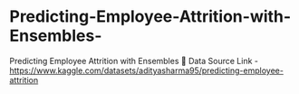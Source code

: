 # Predicting-Employee-Attrition-with-Ensembles-
Predicting Employee Attrition with Ensembles 🏰
Data Source Link - https://www.kaggle.com/datasets/adityasharma95/predicting-employee-attrition
